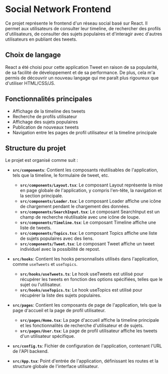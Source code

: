 # Social Network Frontend

Ce projet représente le frontend d'un réseau social basé sur React. Il permet aux utilisateurs de consulter leur timeline, de rechercher des profils d'utilisateurs, de consulter des sujets populaires et d'interagir avec d'autres utilisateurs en publiant des tweets.


## Choix de langage

React a été choisi pour cette application Tweet en raison de sa popularité, de sa facilité de développement et de sa performance. 
De plus, cela m'a permis de découvrir un nouveau langage qui me paraît plus rigoureux que d'utiliser HTML/CSS/JS.

## Fonctionnalités principales

- Affichage de la timeline des tweets
- Recherche de profils utilisateur
- Affichage des sujets populaires
- Publication de nouveaux tweets
- Navigation entre les pages de profil utilisateur et la timeline principale

## Structure du projet

Le projet est organisé comme suit :

- **`src/components`**: Contient les composants réutilisables de l'application, tels que la timeline, le formulaire de tweet, etc.
  - **`src/components/Layout.tsx`**: Le composant Layout représente la mise en page globale de l'application, y compris l'en-tête, la navigation et la section principale.
  - **`src/components/Loader.tsx`**: Le composant Loader affiche une icône de chargement pendant le chargement des données.
  - **`src/components/SearchInput.tsx`**: Le composant SearchInput est un champ de recherche réutilisable avec une icône de loupe.
  - **`src/components/Timeline.tsx`**: Le composant Timeline affiche une liste de tweets.
  - **`src/components/Topics.tsx`**: Le composant Topics affiche une liste de sujets populaires avec des liens.
  - **`src/components/Tweet.tsx`**: Le composant Tweet affiche un tweet individuel avec la possibilité de repost.

- **`src/hooks`**: Contient les hooks personnalisés utilisés dans l'application, comme `useTweets` et `useTopics`.
  - **`src/hooks/useTweets.ts`**: Le hook useTweets est utilisé pour récupérer les tweets en fonction des options spécifiées, telles que le sujet ou l'utilisateur.
  - **`src/hooks/useTopics.ts`**: Le hook useTopics est utilisé pour récupérer la liste des sujets populaires.

- **`src/pages`**: Contient les composants de page de l'application, tels que la page d'accueil et la page de profil utilisateur.
  - **`src/pages/Home.tsx`**: La page d'accueil affiche la timeline principale et les fonctionnalités de recherche d'utilisateur et de sujets.
  - **`src/pages/User.tsx`**: La page de profil utilisateur affiche les tweets d'un utilisateur spécifique.

- **`src/config.ts`**: Fichier de configuration de l'application, contenant l'URL de l'API backend.
- **`src/App.tsx`**: Point d'entrée de l'application, définissant les routes et la structure globale de l'interface utilisateur.

